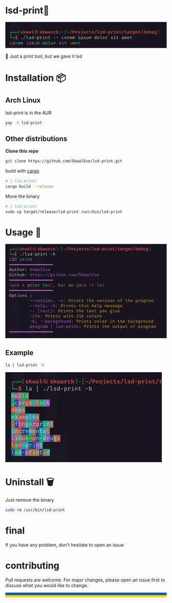 # lsd-print🧪

![](images/1.png)

🧪 Just a print tool, but we gave it lsd

# Installation 📦

## Arch Linux

lsd-print is in the AUR

```bash
yay -S lsd-print
```

## Other distributions

**Clone this repo**

```bash
git clone https://github.com/SkwalExe/lsd-print.git
```

build with [cargo](https://doc.rust-lang.org/cargo/getting-started/installation.html)

```bash
# 📂 lsd-print/
cargo build --release
```

Move the binary

```bash
# 📂 lsd-print/
sudo cp target/release/lsd-print /usr/bin/lsd-print
```

# Usage 📝

![](images/2.png)

## Example 

```bash
la | lsd-print -b 
``` 

![](images/3.png)

# Uninstall 🗑

Just remove the binary

```bash
sudo rm /usr/bin/lsd-print
```

# final

If you have any problem, don't hesitate to open an issue

# contributing

Pull requests are welcome. For major changes, please open an issue first to discuss what you would like to change.

<a href="https://github.com/SkwalExe#ukraine"><img src="https://raw.githubusercontent.com/SkwalExe/SkwalExe/main/ukraine.jpg" width="100%" height="15px" /></a>